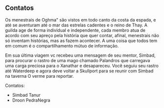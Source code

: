
## Contatos
Os menestrais de Oghma" são vistos em todo canto da costa da espada, e até se aventuram até o mar das estrelas cadentes e o reino de Thay. A guilda age de forma individual e independente, cada membro atua de acordo com seu apreço pela história que quer contar, afinal, menestrais não só inventam histórias, mas as fazem acontecer. A uma coisa que todos tem em comum é o compartilhamento mútuo de informação.

Em sua última viagem vc recebeu uma mensagem de seu mentor, Simbad, para procurar o rastro de uma mago chamado Palandros que carregava uma carga preciosa para o Xanathar e desapareceu. Você seguiu seu rastro até Waterdeep e agora deve voltar a Skullport para se reunir com Simbad na taverna O verme para reportar.

Contatos:
- Simbad Tanur
- Droon PedraNegra
